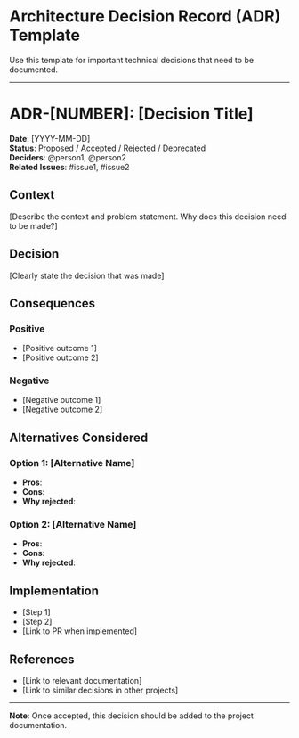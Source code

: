 # Architecture Decision Record (ADR) Template

Use this template for important technical decisions that need to be documented.

---

# ADR-[NUMBER]: [Decision Title]

**Date**: [YYYY-MM-DD]  
**Status**: Proposed / Accepted / Rejected / Deprecated  
**Deciders**: @person1, @person2  
**Related Issues**: #issue1, #issue2  

## Context
[Describe the context and problem statement. Why does this decision need to be made?]

## Decision
[Clearly state the decision that was made]

## Consequences

### Positive
- [Positive outcome 1]
- [Positive outcome 2]

### Negative
- [Negative outcome 1]
- [Negative outcome 2]

## Alternatives Considered

### Option 1: [Alternative Name]
- **Pros**: 
- **Cons**: 
- **Why rejected**: 

### Option 2: [Alternative Name]
- **Pros**: 
- **Cons**: 
- **Why rejected**: 

## Implementation
- [Step 1]
- [Step 2]
- [Link to PR when implemented]

## References
- [Link to relevant documentation]
- [Link to similar decisions in other projects]

---

**Note**: Once accepted, this decision should be added to the project documentation.